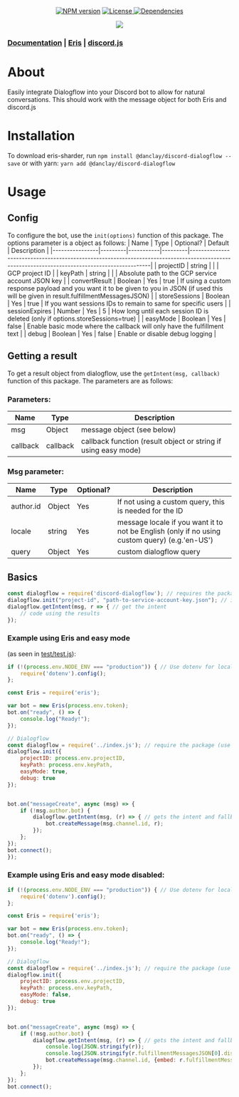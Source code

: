 <div align="center">
  <p>
    <a href="https://www.npmjs.com/package/@danclay/discord-dialogflow"><img src="https://img.shields.io/npm/v/@danclay/discord-dialogflow.svg?cacheSeconds=3600&style=flat-square" alt="NPM version" /></a>
    <a href="https://raw.githubusercontent.com/danclay/discord-dialogflow/master/LICENSE"><img alt="License" src="https://img.shields.io/npm/l/@danclay/discord-dialogflow?style=flat-square">
    <a href="https://david-dm.org/danclay/discord-dialogflow"><img src="https://img.shields.io/david/danclay/discord-dialogflow.svg?cacheSeconds=3600&style=flat-square" alt="Dependencies" /></a>
  </p>
  <p>
    <a href="https://nodei.co/npm/@danclay/discord-dialogflow/"><img src="https://nodeico.herokuapp.com/@danclay/discord-dialogflow.svg"></a>
  </p>
</div>

### [Documentation](https://danclay.github.io/discord-dialogflow/) | [Eris](https://abal.moe/Eris/docs/index.html) | [discord.js](https://discord.js.org/#/docs/main/stable/general/welcome)

# About

Easily integrate Dialogflow into your Discord bot to allow for natural conversations. This should work with the message object for both Eris and discord.js

# Installation
To download eris-sharder, run `npm install @danclay/discord-dialogflow --save`
or with yarn: `yarn add @danclay/discord-dialogflow`

# Usage

## Config
To configure the bot, use the `init(options)` function of this package. The options parameter is a object as follows:
| Name           | Type    | Optional? | Default | Description                                                                                                                                  |
|----------------|---------|-----------|---------|----------------------------------------------------------------------------------------------------------------------------------------------|
| projectID      | string  |           |         | GCP project ID                                                                                                                               |
| keyPath        | string  |           |         | Absolute path to the GCP service account JSON key                                                                                            |
| convertResult  | Boolean | Yes       | true    | If using a custom response payload and you want it to be given to you in JSON (if used this will be given in result.fulfillmentMessagesJSON) |
| storeSessions  | Boolean | Yes       | true    | If you want sessions IDs to remain to same for specific users                                                                                |
| sessionExpires | Number  | Yes       | 5       | How long until each session ID is deleted (only if options.storeSessions=true)                                                               |
| easyMode       | Boolean | Yes       | false   | Enable basic mode where the callback will only have the fulfillment text                                                                     |
| debug          | Boolean | Yes       | false   | Enable or disable debug logging                                                                                                              |

## Getting a result
To get a result object from dialogflow, use the `getIntent(msg, callback)` function of this package. The parameters are as follows:
### Parameters:
| Name     | Type     | Description                                                    |
|----------|----------|----------------------------------------------------------------|
| msg      | Object   | message object (see below)                                     |
| callback | callback | callback function (result object or string if using easy mode) |

### Msg parameter:
| Name      | Type   | Optional? | Description                                                                                   |
|-----------|--------|-----------|-----------------------------------------------------------------------------------------------|
| author.id | Object | Yes       | If not using a custom query, this is needed for the ID                                        |
| locale    | string | Yes       | message locale if you want it to not be English (only if no using custom query) (e.g.'en-US') |
| query     | Object | Yes       | custom dialogflow query                                                                       |

## Basics
```javascript
const dialogflow = require('discord-dialogflow'); // requires the package
dialogflow.init("project-id", "path-to-service-account-key.json"); // init your project
dialogflow.getIntent(msg, r => { // get the intent
    // code using the results
});
```

### Example using Eris and easy mode 
(as seen in [test/test.js](https://raw.githubusercontent.com/danclay/discord-dialogflow/master/test/test.js)):
```javascript
if (!(process.env.NODE_ENV === "production")) { // Use dotenv for local testing
    require('dotenv').config();
};

const Eris = require('eris');

var bot = new Eris(process.env.token);
bot.on("ready", () => {
    console.log("Ready!");
});

// Dialogflow
const dialogflow = require('../index.js'); // require the package (use the package name "discord-dialogflow" when you do it)
dialogflow.init({
    projectID: process.env.projectID,
    keyPath: process.env.keyPath,
    easyMode: true,
    debug: true
});


bot.on("messageCreate", async (msg) => {
    if (!msg.author.bot) {
        dialogflow.getIntent(msg, (r) => { // gets the intent and fallback text
            bot.createMessage(msg.channel.id, r);
        });
    };
});
bot.connect();
});
```

### Example using Eris and easy mode disabled:
```javascript
if (!(process.env.NODE_ENV === "production")) { // Use dotenv for local testing
    require('dotenv').config();
};

const Eris = require('eris');

var bot = new Eris(process.env.token);
bot.on("ready", () => {
    console.log("Ready!");
});

// Dialogflow
const dialogflow = require('../index.js'); // require the package (use the package name "discord-dialogflow" when you do it)
dialogflow.init({
    projectID: process.env.projectID,
    keyPath: process.env.keyPath,
    easyMode: false,
    debug: true
});


bot.on("messageCreate", async (msg) => {
    if (!msg.author.bot) {
        dialogflow.getIntent(msg, (r) => { // gets the intent and fallback text
            console.log(JSON.stringify(r));
            console.log(JSON.stringify(r.fulfillmentMessagesJSON[0].discord));
            bot.createMessage(msg.channel.id, {embed: r.fulfillmentMessagesJSON[0].discord});
        });
    };
});
bot.connect();
```